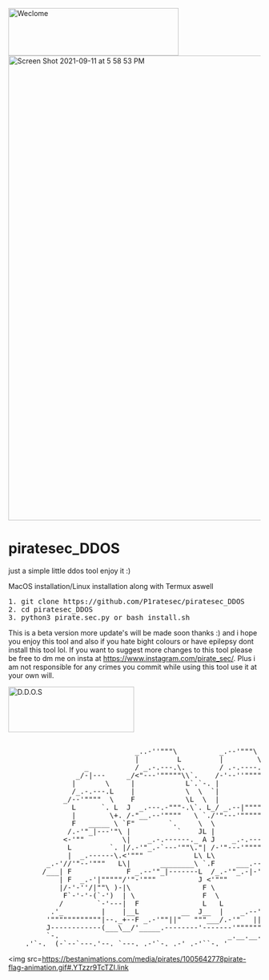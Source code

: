 
<a href="https://cooltext.com"><img src="https://images.cooltext.com/5551886.gif" width="340" height="95" alt="Weclome" /></a>
<img width="928" alt="Screen Shot 2021-09-11 at 5 58 53 PM" src="https://user-images.githubusercontent.com/90520934/132956257-083017ba-0d36-4041-a2f0-fdfad6b530de.png">
# piratesec_DDOS
just a simple little ddos tool enjoy it :)

MacOS installation/Linux installation along with Termux aswell
<pre>
1. git clone https://github.com/P1ratesec/piratesec_DDOS 
2. cd piratesec_DDOS  
3. python3 pirate.sec.py or bash install.sh  
</pre>
This is a beta version more update's will be made soon thanks :) and i hope you enjoy this tool 
and also if you hate bight colours or have epilepsy dont install this tool lol. If you want to suggest more changes to this tool 
please be free to dm me on insta at https://www.instagram.com/pirate_sec/.
Plus i am not responsible for any crimes you commit while using this tool use it at your own will.

  <a href="https://cooltext.com"><img src="https://images.cooltext.com/5551885.gif" width="251" height="91" alt="D.D.O.S" /></a>
  
  
<pre>                                
                              _..-''"""\          _.--'"""\
                              |         L         |        \
                  _           / _.-.---.\.        / .-.----.\
                _/-|---     _/<"---'"""""\\`.    /-'--''"""""\
               |       \     |            L`.`-. |            L    Shit secuirty ahead captin! 
               /_.-.---.L    |            \  \  `|            J`.             /
             _/--'""""  \    F            \L  \  |             L             /
               L      `. L  J  _.---.-"""-.\`. L_/ _.--|"""""--.\ `.        /
               |        \+. /-"__.--'""""   \ `./'"---'""""""   \`. `.     /
               F   _____ \ `F"        `.     \  \                L `.     /
              /.-'"_|---'"\ |           `    JL |                 L  `.`./
             <-'""         \|    _.-.------._ A J    _.-.-----`.--|   ``.`.
              L         `. |/.-'"_.-`---'""\."| /-'"---'"""""   \`.\.  \ `.`.
              |  _.------\.<'"""            L\ L\                `.`\`. \  `.
         _.-'//'"--'"""   L\|       ________\ `.F     ___.-------._L \ `-\   \`.
        /___| F             F _.--'"_|-------L  /_.-'"_.-|-'"""""""\  L   L   `.`.
            | F  _.-'|"""""/'"-'"""          J <'"""                L J   |     `.`.
            |/-'-''/|""\ )-|\                 F \                   |  L .'"""`\""-\\_
             F`-'-'-(`-')  | \                F  \                  |___`"""`.""`.-'"
            /        `-'---|  F               L   L             __     |"""""`-'"
          .'_         |    |__L          __  J__  |    _.--'""""   `".----'".'
         '""""""""""""|--._+--F _.-'""||"   """___/.-'"   ||-'"/""""" \_. .'
         J------------(___\__/'_____.--------'-------'""""""""           /
         `-.                                        _.__.__.__.____     J_.-._
    .'`-._ (-`--`---.'--._`---._.-'`-._.-'_.-'``-._'               `-''-'
</pre>
<img src=https://bestanimations.com/media/pirates/1005642778pirate-flag-animation.gif#.YTzzr9TcTZI.link
